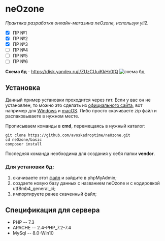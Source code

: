 ﻿# neOzone
 

*Практика разработки онлайн-магазина neOzone, используя yii2.*
 - [x] ПР №1
 - [x] ПР №2
 - [x] ПР №3 
 - [ ] ПР №4
 - [ ] ПР №5
 - [ ] ПР №6

**Схема бд** - https://disk.yandex.ru/i/ZUzCUuiKkHr0fQ
![схема бд](https://disk.yandex.ru/i/ZUzCUuiKkHr0fQ)

## Установка
Данный пример установки проходится через гит. Если у вас он не установлен, то можно это сделать из [официального сайта](https://git-scm.com/book/ru/v2/%D0%92%D0%B2%D0%B5%D0%B4%D0%B5%D0%BD%D0%B8%D0%B5-%D0%A3%D1%81%D1%82%D0%B0%D0%BD%D0%BE%D0%B2%D0%BA%D0%B0-Git), вот например для [Windows](https://git-scm.com/download/win) и [macOS](https://git-scm.com/download/mac).
Либо просто скачиваете zip файл и распаковываете в нужном месте.

Прописываем команды в **cmd**, перемещаясь в нужный каталог:

    git clone https://github.com/avoskadroptime/neOzone.git
    cd neOzone/basic
    composer install
Последняя команда необходима для создания у себя папки **vendor**.

### Для установки бд:
1. скачиваете этот [файл](https://disk.yandex.ru/d/Ik0nKIslk_cPsw) и зайдите в phpMyAdmin;
2. создаете новую базу данных с названием neOzone и с кодировкой utf8mb4_general_ci;
3. импортируете ранее скаченный файл;


## Спецификация для сервера
- PHP -- 7.3
- APACHE -- 2.4-PHP_7.2-7.4
- MySql -- 8.0-Win10
